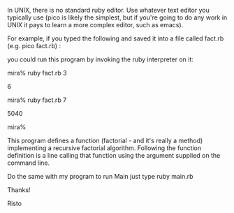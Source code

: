 In UNIX, there is no standard ruby editor. Use whatever text editor you typically use (pico is likely the simplest, but if you're going to do any work in UNIX it pays to learn a more complex editor, such as emacs).

For example, if you typed the following and saved it into a file called fact.rb (e.g. pico fact.rb) :

you could run this program by invoking the ruby interpreter on it:

mira% ruby fact.rb 3

6

mira% ruby fact.rb 7

5040

mira%

This program defines a function (factorial - and it's really a method) implementing a recursive factorial algorithm. Following the function definition is a line calling that function using the argument supplied on the command line.

Do the same with my program to run Main just type ruby main.rb

Thanks!

Risto
